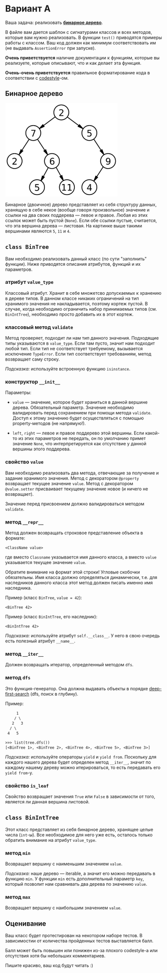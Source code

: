 # Вариант А

Ваша задача: реализовать **[бинарное дерево](https://ru.wikipedia.org/wiki/%D0%94%D0%B2%D0%BE%D0%B8%D1%87%D0%BD%D0%BE%D0%B5_%D0%B4%D0%B5%D1%80%D0%B5%D0%B2%D0%BE)**.

В файле вам дается шаблон с сигнатурами классов и всех методов, которые вам нужно реализовать. В функции `test()` приводятся примеры работы с классом. Ваш код должен как минимум соответствовать им (не выдавать `AssertionError` при запуске).

**Очень приветствуется** наличие документации к функциям, которые вы реализуете, которые описывают, что и как делает эта функция.

**Очень-очень приветствуется** правильное форматирование кода в соответствии с [codestyle](https://www.python.org/dev/peps/pep-0008/)-ом.

## Бинарное дерево

<img src="../../img/binary_tree_example.png" height="300">

Бинарное (двоичное) дерево представляет из себя структуру данных, хранящую в себе некое (вообще говоря произвольное) значение и ссылки на два своих поддерева — левое и правое. Любая из этих ссылок может быть пустой (`None`). Если обе ссылки пустые, считается, что эта вершина дерева — листовая. На картинке выше такими вершинами являются `5`, `11` и `4`.

## `class BinTree`

Вам необходимо реализовать данный класс (по сути "заполнить" функции). Ниже приводятся описания атрибутов, функций и их параметров.

### атрибут `value_type`

Классовый атрибут. Хранит в себе множетсво допускаемых к хранению в дереве типов. В данном классе никаких ограничений на тип хранимого значения не накладывается, поэтому кортеж пустой. В случае, когда необходимо ограничить набор принимаемых типов (см. `BinIntTree`), необходимо просто добавить их в этот кортеж.

### классовый метод `validate`

Метод проверяет, подходит ли нам тип данного значения. Подходящие типы указываются в `value_type`. Если там пусто, значит нам подходит любой тип. Если тип не соответствует требуемому, вызывается исключение `TypeError`. Если тип соответствует требованиям, метод возвращает саму строку.

*Подсказка:* используйте встроенную функцию `isinstance`.

### конструктор `__init__`

Параметры:

* `value` — значение, которое будет храниться в данной вершине дерева. Обязательный параметр. Значение необходимо валидировать перед сохранением при помощи метода `validate`. Доступ к этому значению будет осуществляться с помощью property-методов (не напрямую!).

* `left`, `right` — левое и правое поддерево этой вершины. Если какой-то из этих параметров не передать, он по умолчанию примет значение `None`, что интерпретируется как отсутствие у данной вершины этого поддерева.

### свойство `value`

Вам необходимо реализовать два метода, отвечающие за получение и задание хранимого значения. Метод с декоратором `@property` возвращает текущее значение `value`. Метод с декоратором `@value.setter` присваивает текущему значение новое (и ничего не возвращает). 

Значение перед присвоением должно валидироваться методом `validate`.

### метод `__repr__`

Метод должен возвращать строковое представление объекта в формате:
```
<ClassName value>
```
где вместо `Classname` указывается имя данного класса, а вместо `value` указывается текущее значение `value`.

Обратите внимание на формат этой строки! Угловые скобочки обязательны. Имя класса должно определяться динамически, т.е. для наследников данного класса этот метод должен писать именно имя наследника.

Пример (класс `BinTree`, `value = 42`):
```
<BinTree 42>
```

Пример (класс `BinIntTree`, его наследник):
```
<BinIntTree 42>
```

*Подсказка:* используйте атрибут `self.__class__`. У него в свою очередь есть полезный атрибут `__name__`.

### метод `__iter__`

Должен возвращать итератор, определенный методом `dfs`.

### метод `dfs`

Это функция-генератор. Она должна выдавать объекты в порядке [deep-first-search](https://ru.wikipedia.org/wiki/%D0%9F%D0%BE%D0%B8%D1%81%D0%BA_%D0%B2_%D0%B3%D0%BB%D1%83%D0%B1%D0%B8%D0%BD%D1%83) (dfs, поиск в глубину).

Пример:
```
     1
    / \
   2   3
  / \
 4   5
```

```
>>> list(tree.dfs())
[<BinTree 1>, <BinTree 2>, <BinTree 4>, <BinTree 5>, <BinTree 3>]
```

*Подсказка:* используйте операторы `yield` и `yield from`. Поскольку для каждого нашего дерева будет определен метод `__iter__`, значит по каждому нашему дереву можно итерироваться, то есть передавать его `yield from`-у.


### свойство `is_leaf`

Свойство возвращает значения `True` или `False` в зависимости от того, является ли данная вершина листовой.

## `class BinIntTree`

Этот класс представляет из себя бинарное дерево, хранящее целые числа (`int`-ы). Все необходимое для него уже есть, осталось только обратить внимание на атрибут `value_type`.

### метод `min`

Возвращает вершину с наименьшим значением `value`.

*Подсказка:* наше дерево — iterable, а значит его можно передавать в функцию `min`. У функции `min` есть дополнительный параметр `key`, который позволит нам сравнивать два дерева по значению `value`.

### метод `max`

Возвращает вершину с наибольшим значением `value`.

## Оценивание

Ваш класс будет протестирован на некотором наборе тестов. В зависимостии от количества пройденных тестов выставляется балл.

Балл может быть повышен или понижен из-за плохого codestyle-а или отсутствия хотя бы небольших комментариев.

Пишите красиво, ваш код будут читать :)
